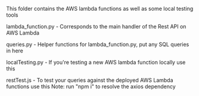This folder contains the AWS lambda functions as well as some local testing tools

lambda_function.py - Corresponds to the main handler of the Rest API on AWS Lambda

queries.py - Helper functions for lambda_function.py, put any SQL queries in here

localTesting.py - If you're testing a new AWS lambda function locally use this

restTest.js - To test your queries against the deployed AWS Lambda functions use this
Note: run "npm i" to resolve the axios dependency